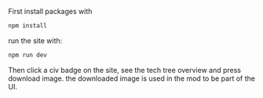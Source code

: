 First install packages with
```bash
npm install
```

run the site with:
```bash
npm run dev
```

Then click a civ badge on the site, see the tech tree overview and press download image. the downloaded image is used in the mod to be part of the UI.

